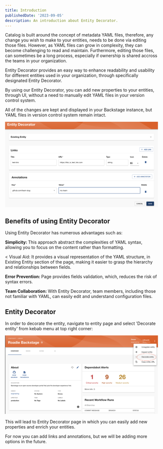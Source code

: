```yaml
---
title: Introduction
publishedDate: '2023-09-05'
description: An introduction about Entity Decorator.
---
```


Catalog is built around the concept of metadata YAML files, therefore, any change you wish to make to your entities, needs to be done via editing those files. However, as YAML files can grow in complexity, they can become challenging to read and maintain. Furthermore, editing those files, can sometimes be a long process, especially if ownership is shared accross the teams in your organization.

Entity Decorator provides an easy way to enhance readability and usability for different entities used in your organization, through specifically designated Entity Decorator.

By using our Entity Decorator, you can add new properties to your entities, through UI, without a need to manually edit YAML files in your version control system.

All of the changes are kept and displayed in your Backstage instance, but YAML files in version control system remain intact.

![Decorate entity form](./fragments_form.png)

## Benefits of using Entity Decorator

Using Entity Decorator has numerous advantages such as:

<b> Simplicity: </b>
This approach abstract the complexities of YAML syntax, allowing you to focus on the content rather than formatting.

< Visual Aid:
It provides a visual representation of the YAML structure, in Existing Entity section of the page,  making it easier to grasp the hierarchy and relationships between fields.

<b> Error Prevention: </b>
Page provides fields validation, which, reduces the risk of syntax errors.

<b> Team Collaboration: </b>
With Entity Decorator, team members, including those not familiar with YAML, can easily edit and understand configuration files.

## Entity Decorator 

In order to decorate the entity, navigate to entity page and select 'Decorate entity' from kebab menu at top right corner:

![Decorate entity](./decorate_entity.png)

This will lead to Entity Decorator page in which you can easily add new properties and enrich your entities. 

For now you can add links and annotations, but we will be adding more options in the future. 





